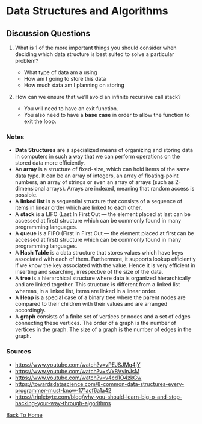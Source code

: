 # Data Structures and Algorithms

## Discussion Questions

1. What is 1 of the more important things you should consider when deciding which data structure is best suited to solve a particular problem?

    - What type of data am a using
    - How am I going to store this data
    - How much data am I planning on storing
2. How can we ensure that we’ll avoid an infinite recursive call stack?

    - You will need to have an exit function.
    - You also need to have a **base case** in order to allow the function to exit the loop.

### Notes

- **Data Structures** are a specialized means of organizing and storing data in computers in such a way that we can perform operations on the stored data more efficiently.
- An **array** is a structure of fixed-size, which can hold items of the same data type. It can be an array of integers, an array of floating-point numbers, an array of strings or even an array of arrays (such as 2-dimensional arrays). Arrays are indexed, meaning that random access is possible.
- A **linked list** is a sequential structure that consists of a sequence of items in linear order which are linked to each other.
- A **stack** is a LIFO (Last In First Out — the element placed at last can be accessed at first) structure which can be commonly found in many programming languages.
- A **queue** is a FIFO (First In First Out — the element placed at first can be accessed at first) structure which can be commonly found in many programming languages.
- A **Hash Table** is a data structure that stores values which have keys associated with each of them. Furthermore, it supports lookup efficiently if we know the key associated with the value. Hence it is very efficient in inserting and searching, irrespective of the size of the data.
- A **tree** is a hierarchical structure where data is organized hierarchically and are linked together. This structure is different from a linked list whereas, in a linked list, items are linked in a linear order.
- A **Heap** is a special case of a binary tree where the parent nodes are compared to their children with their values and are arranged accordingly.
- A **graph** consists of a finite set of vertices or nodes and a set of edges connecting these vertices. The order of a graph is the number of vertices in the graph. The size of a graph is the number of edges in the graph.

### Sources

- <https://www.youtube.com/watch?v=vPEJSJMg4jY>
- <https://www.youtube.com/watch?v=sVxBVvlnJsM>
- <https://www.youtube.com/watch?v=v4cd1O4zkGw>
- <https://towardsdatascience.com/8-common-data-structures-every-programmer-must-know-171acf6a1a42>
- <https://triplebyte.com/blog/why-you-should-learn-big-o-and-stop-hacking-your-way-through-algorithms>

[Back To Home](../README.md)
